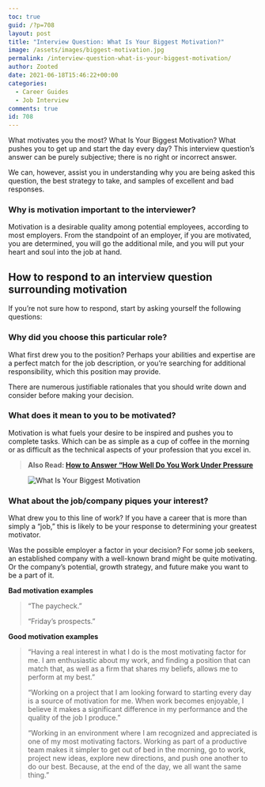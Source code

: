 ```yaml
---
toc: true
guid: /?p=708
layout: post
title: "Interview Question: What Is Your Biggest Motivation?"
image: /assets/images/biggest-motivation.jpg
permalink: /interview-question-what-is-your-biggest-motivation/
author: Zooted
date: 2021-06-18T15:46:22+00:00
categories:
  - Career Guides
  - Job Interview
comments: true
id: 708
---
```

What motivates you the most? What Is Your Biggest Motivation? What pushes you to get up and start the day every day? This interview question&#8217;s answer can be purely subjective; there is no right or incorrect answer.

We can, however, assist you in understanding why you are being asked this question, the best strategy to take, and samples of excellent and bad responses.

### **Why is motivation important to the interviewer?**

Motivation is a desirable quality among potential employees, according to most employers. From the standpoint of an employer, if you are motivated, you are determined, you will go the additional mile, and you will put your heart and soul into the job at hand.

## **How to respond to an interview question surrounding motivation**

If you&#8217;re not sure how to respond, start by asking yourself the following questions:

### **Why did you choose this particular role?**

What first drew you to the position? Perhaps your abilities and expertise are a perfect match for the job description, or you&#8217;re searching for additional responsibility, which this position may provide.

There are numerous justifiable rationales that you should write down and consider before making your decision.

### **What does it mean to you to be motivated?**

Motivation is what fuels your desire to be inspired and pushes you to complete tasks. Which can be as simple as a cup of coffee in the morning or as difficult as the technical aspects of your profession that you excel in.

<blockquote class="wp-block-quote">
  <p>
    <strong>Also Read: <a href="/how-to-answer-how-well-do-you-work-under-pressure-during-interview/">How to Answer &#8220;How Well Do You Work Under Pressure</a></strong>
  </p>
</blockquote>

<div class="wp-block-image">
  <figure class="aligncenter size-large"><img loading="lazy" width="724" height="483" src="/wp-content/uploads/2021/06/What-Is-Your-Biggest-Motivation.jpg" alt="What Is Your Biggest Motivation" class="wp-image-709" srcset="/wp-content/uploads/2021/06/What-Is-Your-Biggest-Motivation.jpg 724w, /wp-content/uploads/2021/06/What-Is-Your-Biggest-Motivation-300x200.jpg 300w" sizes="(max-width: 724px) 100vw, 724px" /></figure>
</div>

### **What about the job/company piques your interest?**

What drew you to this line of work? If you have a career that is more than simply a &#8220;job,&#8221; this is likely to be your response to determining your greatest motivator.

Was the possible employer a factor in your decision? For some job seekers, an established company with a well-known brand might be quite motivating. Or the company&#8217;s potential, growth strategy, and future make you want to be a part of it.

**Bad motivation examples**

<blockquote class="wp-block-quote">
  <p>
    “The paycheck.”
  </p>
  
  <p>
    “Friday&#8217;s prospects.”
  </p>
</blockquote>

**Good motivation examples**

<blockquote class="wp-block-quote">
  <p>
    “Having a real interest in what I do is the most motivating factor for me. I am enthusiastic about my work, and finding a position that can match that, as well as a firm that shares my beliefs, allows me to perform at my best.”
  </p>
  
  <p>
    “Working on a project that I am looking forward to starting every day is a source of motivation for me. When work becomes enjoyable, I believe it makes a significant difference in my performance and the quality of the job I produce.”
  </p>
  
  <p>
    “Working in an environment where I am recognized and appreciated is one of my most motivating factors. Working as part of a productive team makes it simpler to get out of bed in the morning, go to work, project new ideas, explore new directions, and push one another to do our best. Because, at the end of the day, we all want the same thing.”
  </p>
</blockquote>
